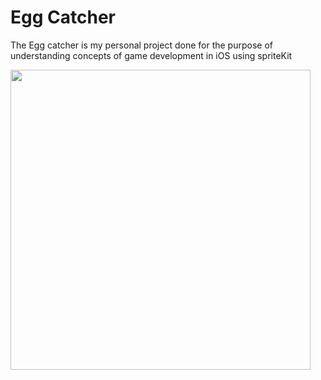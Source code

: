 # Egg Catcher

The Egg catcher is my personal project done for the purpose of understanding concepts of game development in iOS using spriteKit

<img src="egg-catcher-demo.gif" height=480/>

